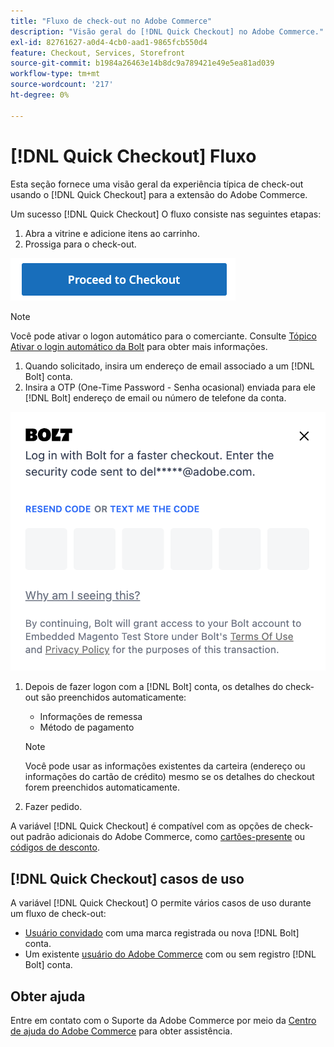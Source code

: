 ```yaml
---
title: "Fluxo de check-out no Adobe Commerce"
description: "Visão geral do [!DNL Quick Checkout] no Adobe Commerce."
exl-id: 82761627-a0d4-4cb0-aad1-9865fcb550d4
feature: Checkout, Services, Storefront
source-git-commit: b1984a26463e14b8dc9a789421e49e5ea81ad039
workflow-type: tm+mt
source-wordcount: '217'
ht-degree: 0%

---
```


# [!DNL Quick Checkout] Fluxo

Esta seção fornece uma visão geral da experiência típica de check-out usando o [!DNL Quick Checkout] para a extensão do Adobe Commerce.

Um sucesso [!DNL Quick Checkout] O fluxo consiste nas seguintes etapas:

1. Abra a vitrine e adicione itens ao carrinho.
1. Prossiga para o check-out.

![Check-out](assets/proceed-checkout.png)

>[!NOTE]
>
> Você pode ativar o logon automático para o comerciante. Consulte [Tópico Ativar o login automático da Bolt](https://help.bolt.com/products/embedded/direct-api/auto-login/) para obter mais informações.

1. Quando solicitado, insira um endereço de email associado a um [!DNL Bolt] conta.
1. Insira a OTP (One-Time Password - Senha ocasional) enviada para ele [!DNL Bolt] endereço de email ou número de telefone da conta.

![Pop-up OTP](assets/new-logo-otp-email.png)

1. Depois de fazer logon com a [!DNL Bolt] conta, os detalhes do check-out são preenchidos automaticamente:

   - Informações de remessa
   - Método de pagamento

   >[!NOTE]
   >
   > Você pode usar as informações existentes da carteira (endereço ou informações do cartão de crédito) mesmo se os detalhes do checkout forem preenchidos automaticamente.

1. Fazer pedido.

A variável [!DNL Quick Checkout] é compatível com as opções de check-out padrão adicionais do Adobe Commerce, como [cartões-presente](https://docs.magento.com/user-guide/catalog/product-gift-card.html) ou [códigos de desconto](https://docs.magento.com/user-guide/marketing/price-rules-cart-coupon.html).

## [!DNL Quick Checkout] casos de uso

A variável [!DNL Quick Checkout] O permite vários casos de uso durante um fluxo de check-out:

- [Usuário convidado](../quick-checkout/checkout-bolt.md) com uma marca registrada ou nova [!DNL Bolt] conta.
- Um existente [usuário do Adobe Commerce](../quick-checkout/checkout-adobe-commerce.md) com ou sem registro [!DNL Bolt] conta.

## Obter ajuda

Entre em contato com o Suporte da Adobe Commerce por meio da [Centro de ajuda do Adobe Commerce](https://experienceleague.adobe.com/docs/commerce-knowledge-base/kb/overview.html) para obter assistência.
